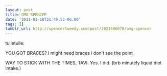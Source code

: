 ```yaml
---
layout: post
title: OMG SPENCER
date: '2011-01-18T21:49:53-06:00'
tags: []
tumblr_url: http://spencertweedy.com/post/2821686078/omg-spencer
---
```

tulletulle:

YOU GOT BRACES?
i might need braces
i don’t see the point

WAY TO STICK WITH THE TIMES, TAVI.
Yes. I did.
(brb minutely liquid diet intake.)

